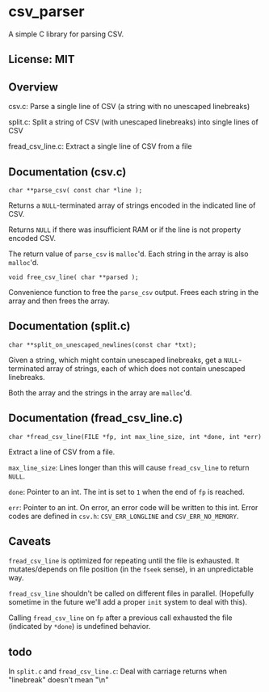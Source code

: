 # csv_parser

A simple C library for parsing CSV.

## License: MIT

## Overview

csv.c:  Parse a single line of CSV (a string with no unescaped linebreaks)

split.c:  Split a string of CSV (with unescaped linebreaks) into single lines
of CSV

fread_csv_line.c:  Extract a single line of CSV from a file

## Documentation (csv.c)

    char **parse_csv( const char *line );

Returns a `NULL`-terminated array of strings encoded in the indicated line of
CSV.

Returns `NULL` if there was insufficient RAM or if the line is not property
encoded CSV.

The return value of `parse_csv` is `malloc`'d.  Each string in the array is
also `malloc`'d.

    void free_csv_line( char **parsed );

Convenience function to free the `parse_csv` output.  Frees each string in the
array and then frees the array.

## Documentation (split.c)

    char **split_on_unescaped_newlines(const char *txt);

Given a string, which might contain unescaped linebreaks, get a
`NULL`-terminated array of strings, each of which does not contain unescaped
linebreaks.

Both the array and the strings in the array are `malloc`'d.

## Documentation (fread_csv_line.c)

    char *fread_csv_line(FILE *fp, int max_line_size, int *done, int *err)

Extract a line of CSV from a file.

`max_line_size`: Lines longer than this will cause `fread_csv_line` to return
`NULL`.

`done`: Pointer to an int.  The int is set to `1` when the end of `fp` is
reached.

`err`: Pointer to an int.  On error, an error code will be written to this int.
Error codes are defined in `csv.h`: `CSV_ERR_LONGLINE` and `CSV_ERR_NO_MEMORY`.

## Caveats

`fread_csv_line` is optimized for repeating until the file is exhausted.  It
mutates/depends on file position (in the `fseek` sense), in an unpredictable
way.

`fread_csv_line` shouldn't be called on different files in parallel. (Hopefully
sometime in the future we'll add a proper `init` system to deal with this).

Calling `fread_csv_line` on `fp` after a previous call exhausted the file
(indicated by `*done`) is undefined behavior.

## todo

In `split.c` and `fread_csv_line.c`:  Deal with carriage returns when
"linebreak" doesn't mean "\n"
